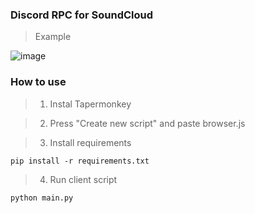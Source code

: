 ### Discord RPC for SoundCloud

>Example


![image](https://user-images.githubusercontent.com/76528012/157850990-30110c67-db96-4f47-b0ec-bfd415b14adf.png)


### How to use

>1. Instal Tapermonkey

>2. Press "Create new script" and paste browser.js

>3. Install requirements
```
pip install -r requirements.txt
```

>4. Run client script

```
python main.py
```
